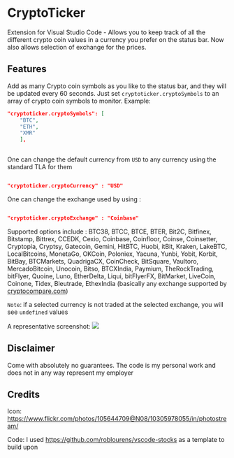 
# CryptoTicker

Extension for Visual Studio Code -  Allows you to keep track of all the different crypto coin values in a currency you prefer on the status bar. Now also allows selection of exchange for the prices.

## Features

Add as many Crypto coin symbols as you like to the status bar, and they will be updated every 60 seconds. Just set `cryptoticker.cryptoSymbols` to an array of crypto coin symbols to monitor. Example:

```json
"cryptoticker.cryptoSymbols": [
    "BTC",
    "ETH",
    "XMR"
    ],
       
```

One can change the default currency from `USD` to any currency using the standard TLA for them 

```json

"cryptoticker.cryptoCurrency" : "USD"
```


One can change the exchange used by using :

```json

"cryptoticker.cryptoExchange" : "Coinbase"
```

Supported options include : BTC38, BTCC, BTCE, BTER, Bit2C, Bitfinex, Bitstamp, Bittrex, CCEDK, Cexio, Coinbase, Coinfloor, Coinse, Coinsetter, Cryptopia, Cryptsy, Gatecoin, Gemini, HitBTC, Huobi, itBit, Kraken, LakeBTC, LocalBitcoins, MonetaGo, OKCoin, Poloniex, Yacuna, Yunbi, Yobit, Korbit, BitBay, BTCMarkets, QuadrigaCX, CoinCheck, BitSquare, Vaultoro, MercadoBitcoin, Unocoin, Bitso, BTCXIndia, Paymium, TheRockTrading, bitFlyer, Quoine, Luno, EtherDelta, Liqui, bitFlyerFX, BitMarket, LiveCoin, Coinone, Tidex, Bleutrade, EthexIndia
(basically any exchange supported by [cryptocompare.com](https://www.cryptocompare.com/api/#introduction))

```Note```: if a selected currency is not traded at the selected exchange, you will see `undefined` values 


 A representative screenshot:
<img src="https://raw.githubusercontent.com/udayankumar/cryptoticker/master/assets/screenshot.PNG">

## Disclaimer

Come with absolutely no guarantees. The code is my personal work and does not in any way represent my employer


## Credits 

Icon: https://www.flickr.com/photos/105644709@N08/10305978055/in/photostream/ 

Code: I used  https://github.com/roblourens/vscode-stocks as a template to build upon
